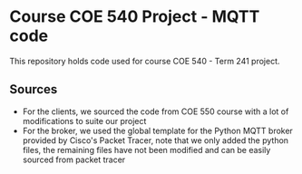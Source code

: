 # Course COE 540 Project - MQTT code

This repository holds code used for course COE 540 - Term 241 project.

## Sources

- For the clients, we sourced the code from COE 550 course with a lot of modifications to suite our project
- For the broker, we used the global template for the Python MQTT broker provided by Cisco's Packet Tracer, note that we only added the python files, the remaining files have not been modified and can be easily sourced from packet tracer

